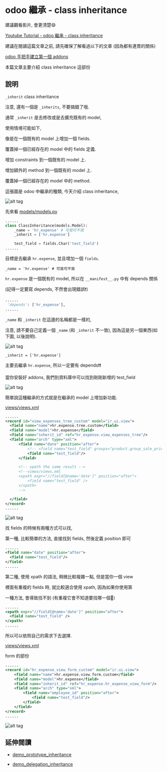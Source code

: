 # odoo 繼承 - class inheritance

建議觀看影片, 會更清楚:smile:

[Youtube Tutorial - odoo 繼承 - class inheritance](https://youtu.be/zgb_0MJ3q9w)

建議在閱讀這篇文章之前, 請先確保了解看過以下的文章 (因為都有連貫的關係)

[odoo 手把手建立第一個 addons](https://github.com/twtrubiks/odoo-demo-addons-tutorial/tree/master/demo_odoo_tutorial)

本篇文章主要介紹 class inheritance 這部份

## 說明

`_inherit` class inheritance

注意, 還有一個是 `_inherits`, 不要搞錯了哦.

通常 `_inherit` 是去修改或是去擴充既有的 model,

使用情境可能如下,

像是在一個既有的 model 上增加一個 fields.

覆蓋掉一個已經存在的 model 中的 fields 定義.

增加 constraints 到一個既有的 model 上.

增加額外的 method 到一個既有的 model 上.

覆蓋掉一個已經存在的 model 中的 method.

這張圖是 odoo 中繼承的種類, 今天介紹 class inheritance,

![alt tag](https://i.imgur.com/2aQ8BNh.png)

先來看 [models/models.py](models/models.py)

```python
......
class ClassInheritance(models.Model):
    _name = 'hr.expense' # 可寫可不寫
    _inherit = ['hr.expense']

    test_field = fields.Char('test_field')
......
```

目標是去繼承 `hr.expense`, 並且增加一個 `fields`.

`_name = 'hr.expense' # 可寫可不寫`

`hr.expense` 是一個既有的 model, 所以在 `__manifest__.py` 中有 depends 關係

(記得一定要寫 depends, 不然會出現錯誤:exclamation:)

```python
......
 'depends': ['hr_expense'],
......
```

`_name` 和 `_inherit` 在這邊的名稱都是一樣的,

注意, 請不要自己定義一個 `_name` (和 `_inherit` 不一致), 因為這是另一個東西(如下圖, 以後說明).

![alt tag](https://i.imgur.com/kjtCar6.png)

`_inherit = ['hr.expense']`

主要去繼承 `hr.expense`, 所以一定要有 depends:exclamation::exclamation:

當你安裝好 addons, 我們到資料庫中可以找到剛剛新增的 test_field

![alt tag](https://i.imgur.com/MOFEDXy.png)


簡單說這種繼承的方式就是在繼承的 model 上增加新功能.

[views/views.xml](views/views.xml)

```xml
......
<record id="view_expenses_tree_custom" model="ir.ui.view">
  <field name="name">hr.expense.tree.custom</field>
  <field name="model">hr.expense</field>
  <field name="inherit_id" ref="hr_expense.view_expenses_tree"/>
  <field name="arch" type="xml">
      <field name="date" position="after">
          <!-- <field name="test_field" groups="product.group_sale_pricelist" readonly="1"/> -->
          <field name="test_field"/>
      </field>

      <!-- xpath the same result -->
      <!--views/views.xml
      <xpath expr="//field[@name='date']" position="after">
          <field name="test_field" />
      </xpath>
      -->

  </field>
</record>
......
```

![alt tag](https://i.imgur.com/PobVtjJ.png)

找 fields 的時候有兩種方式可以找,

第一種, 比較簡單的方法, 直接找到 fields, 然後定義 position 即可

```xml
......
<field name="date" position="after">
  <field name="test_field"/>
</field>
......
```

第二種, 使用 xpath 的語法, 稍微比較複雜一點, 但是當你一個 view

裡面有重複的 fields 時, 就比較適合使用 xpath, 因為如果你使用第

一種方法, 會導致找不到 (有重複它會不知道要找哪一個:grimacing:)

```xml
......
<xpath expr="//field[@name='date']" position="after">
  <field name="test_field" />
</xpath>
......
```

所以可以依照自己的需求下去選擇.

[views/views.xml](views/views.xml)

form 的部份

```xml
......
<record id="hr_expense_view_form_custom" model="ir.ui.view">
    <field name="name">hr.expense.view.form.custom</field>
    <field name="model">hr.expense</field>
    <field name="inherit_id" ref="hr_expense.hr_expense_view_form"/>
    <field name="arch" type="xml">
        <field name="employee_id" position="after">
            <field name="test_field"/>
        </field>
    </field>
</record>
......
```

![alt tag](https://i.imgur.com/DXJ4xK2.png)

## 延伸閱讀

* [demo_prototype_inheritance](https://github.com/twtrubiks/odoo-demo-addons-tutorial/tree/master/demo_prototype_inheritance)

* [demo_delegation_inheritance](https://github.com/twtrubiks/odoo-demo-addons-tutorial/tree/master/demo_delegation_inheritance)